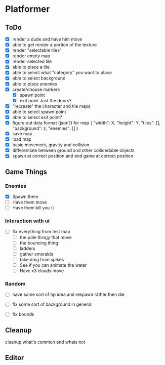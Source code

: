 # Platformer

## ToDo
- [x] render a dude and have him move
- [x] able to get render a portion of the texture
- [x] render "selectable tiles"
- [x] render empty map
- [x] render selected tile
- [x] able to place a tile
- [x] able to select what "category" you want to place
- [x] able to select background
- [x] able to place enemies
- [x] create/choose markers
    - [x] spawn point
    - [x] exit point
        Just the doors?
- [x] "recreate" the character and tile maps
- [x] able to select spawn point
- [x] able to select exit point?
- [x] figure out data format (json?) for map
    {
        "width": X,
        "height": Y, 
        "tiles": [],
        "background": z,
        "enemies": []
    }
- [x] save map
- [x] load map
- [x] basic movement, gravity and collision
- [x] differentiate between ground and other collidedable objects
- [x] spawn at correct position and end game at correct position

## Game Things
### Enemies
- [x] Spawn them
- [ ] Have them move
- [ ] Have them kill you :)

### Interaction with ui
- [ ] fix everything from test map
    - [ ] the pole thingy that move
    - [ ] the bouncing thing
    - [ ] ladders
    - [ ] gather emeralds
    - [ ] take dmg from spikes
    - [ ] See if you can animate the water
    - [ ] Have x3 clouds move
### Random
- [ ] have some sort of hp idea and respawn rather then die
- [ ] fix some sort of background in general
- [ ] fix bounds



## Cleanup
cleanup what's common and whats not


## Editor
